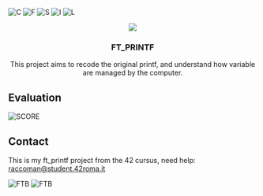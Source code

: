 ![C](https://img.shields.io/github/contributors/raccoman/ft_printf?style=for-the-badge)
![F](https://img.shields.io/github/forks/raccoman/ft_printf?style=for-the-badge)
![S](https://img.shields.io/github/stars/raccoman/ft_printf?style=for-the-badge)
![I](https://img.shields.io/github/issues/raccoman/ft_printf?style=for-the-badge)
![L](https://img.shields.io/github/license/raccoman/ft_printf?style=for-the-badge)

<p align="center">
  <p align="center">
    <img src="https://badge42.herokuapp.com/api/stats/raccoman?privacyEmail=true"/>
  </>
  <h3 align="center">FT_PRINTF</h3>
  <p align="center">
  This project aims to recode the original printf, and understand how variable are managed by the computer.
  </p>
</p>

## Evaluation
![SCORE](https://badge42.herokuapp.com/api/project/raccoman/ft_printf)

## Contact
This is my ft_printf project from the 42 cursus, need help: raccoman@student.42roma.it

![FTB](https://forthebadge.com/images/badges/made-with-c.svg)
![FTB](https://forthebadge.com/images/badges/not-a-bug-a-feature.svg)
